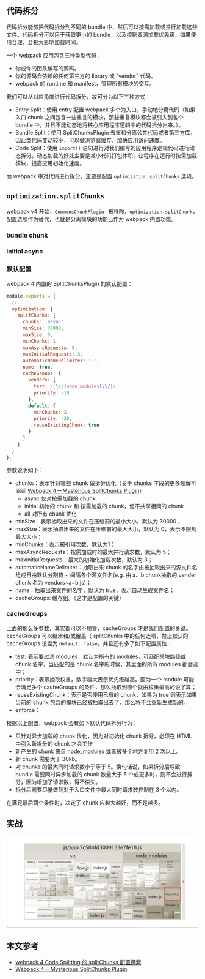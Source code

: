 ## 代码拆分
代码拆分能够把代码拆分到不同的 bundle 中，然后可以按需加载或并行加载这些文件。代码拆分可以用于获取更小的 bundle，以及控制资源加载优先级，如果使用合理，会极大影响加载时间。

一个 webpack 应用包含三种类型代码：
- 你或你的团队编写的源码。
- 你的源码会依赖的任何第三方的 library 或 "vendor" 代码。
- webpack 的 runtime 和 manifest，管理所有模块的交互。

我们可以从对应角度进行代码拆分，故可分为以下三种方式：

- Entry Split：使用 entry 配置 webpack 多个为入口，手动地分离代码（如果入口 chunk 之间包含一些重复的模块，那些重复模块都会被引入到各个 bundle 中，并且不能动态地将核心应用程序逻辑中的代码拆分出来。）。
- Bundle Split：使用 SplitChunksPlugin 去重和分离公共代码或者第三方库，因此类代码变动较小，可以做浏览器缓存，加快应用访问速度。
- Code Split：使用 `import()` 语句进行对我们编写的应用程序逻辑代码进行动态拆分。动态加载的好处主要是减小代码打包体积，让程序在运行时按需加载模块，提高应用初始化速度。

而 webpack 中对代码进行拆分，主要是配置 `optimization.splitChunks` 选项。

## `optimization.splitChunks`
webpack v4 开始，`CommonsChunkPlugin ` 被移除，`optimization.splitChunks` 配置选项作为替代，也就是分离模块的功能已作为 webpack 内置功能。

### bundle chunk
### initial async

### 默认配置
webpack 4 内置的 SplitChunksPlugin 的默认配置：

```javascript
module.exports = {
  //...
  optimization: {
    splitChunks: {
      chunks: 'async',
      minSize: 30000,
      maxSize: 0,
      minChunks: 1,
      maxAsyncRequests: 5,
      maxInitialRequests: 3,
      automaticNameDelimiter: '~',
      name: true,
      cacheGroups: {
        vendors: {
          test: /[\\/]node_modules[\\/]/,
          priority: -10
        },
        default: {
          minChunks: 2,
          priority: -20,
          reuseExistingChunk: true
        }
      }
    }
  }
};
```
参数说明如下：

- chunks：表示针对哪些 chunk 做拆分优化（关于 chunks 字段的更多理解可阅读 [Webpack 4 — Mysterious SplitChunks Plugin](https://medium.com/dailyjs/webpack-4-splitchunks-plugin-d9fbbe091fd0)）
  - async 仅对按需加载的 chunk
  - initial 初始的 chunk 和 按需加载的 chunk，但不共享相同的 chunk
  - all 对所有 chunk 优化
- minSize：表示抽取出来的文件在压缩前的最小大小，默认为 30000；
- maxSize：表示抽取出来的文件在压缩前的最大大小，默认为 0，表示不限制最大大小；
- minChunks：表示被引用次数，默认为1；
- maxAsyncRequests：按需加载时的最大并行请求数，默认为 5；
- maxInitialRequests：最大的初始化加载次数，默认为 3；
- automaticNameDelimiter：抽取出来 chunk 的名字由被抽取出来的源文件名组成且由默认分割符 ~ 间隔各个源文件名(e.g. 由 a、b chunk抽取的 vender chunk 名为 vendors~a~b.js)；
- name：抽取出来文件的名字，默认为 true，表示自动生成文件名；
- cacheGroups: 缓存组。（这才是配置的关键）

### cacheGroups
上面的那么多参数，其实都可以不用管，cacheGroups 才是我们配置的关键。 cacheGroups 可以继承和/或覆盖（ splitChunks 中的任何选项，禁止默认的 cacheGroups 设置为 `default: false`。并且还有多了如下配置属性：

- test: 表示要过滤 modules，默认为所有的 modules，可匹配模块路径或 chunk 名字，当匹配的是 chunk 名字的时候，其里面的所有 modules 都会选中；
- priority：表示抽取权重，数字越大表示优先级越高。因为一个 module 可能会满足多个 cacheGroups 的条件，那么抽取到哪个就由权重最高的说了算；
- reuseExistingChunk：表示是否使用已有的 chunk，如果为 true 则表示如果当前的 chunk 包含的模块已经被抽取出去了，那么将不会重新生成新的。
- enforce：

根据以上配置，webpack 会有如下默认代码拆分行为：

- 只针对异步加载的 chunk 优化，因为对初始化 chunk 拆分，必须在 HTML 中引入新拆分的 chunk 才会工作
- 新产生的 chunk 来自 node_modules 或者被多个地方复用 2 次以上。
- 新 chunk 需要大于 30kb。
- 对 chunks 的最大同时请求数小于等于 5。换句话说，如果拆分后导致 bundle 需要同时异步加载的 chunk 数量大于 5 个或更多时，则不会进行拆分，因为增加了请求数，得不偿失。
- 拆分后需要尽量做到对于入口文件中最大同时请求数控制在 3 个以内。

在满足最后两个条件时，决定了 chunk 应越大越好，而不是越多。

## 实战
![](https://raw.githubusercontent.com/laoergege/laoergege-blog/master/images/微信图片_20190519202505.png)

## 本文参考
- [webpack 4 Code Splitting 的 splitChunks 配置探索](https://imweb.io/topic/5b66dd601402769b60847149)
- [Webpack 4 — Mysterious SplitChunks Plugin](https://medium.com/dailyjs/webpack-4-splitchunks-plugin-d9fbbe091fd0)